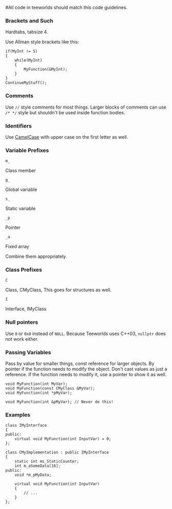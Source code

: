 #All code in teeworlds should match this code guidelines.


### Brackets and Such

Hardtabs, tabsize 4.

Use Allman style brackets like this:

```
if(MyInt != 5)
{
	while(MyInt)
	{
		MyFunction(&MyInt);
	}
}
ContinueMyStuff();
```

### Comments

Use `//` style comments for most things. Larger blocks of comments can use `/* */` style but shouldn't be used inside function bodies.

### Identifiers

Use [CamelCase](http://en.wikipedia.org/wiki/CamelCase) with upper case on the first letter as well.

### Variable Prefixes

`m_`

Class member

`g_`

Global variable

`s_`

Static variable

`_p`

Pointer

`_a`

Fixed array

Combine them appropriately.

### Class Prefixes

`C`

Class, CMyClass, This goes for structures as well.

`I`

Interface, IMyClass

### Null pointers

Use `0` or `0x0` instead of `NULL`. Because Teeworlds uses C++03, `nullptr` does not work either.

### Passing Variables

Pass by value for smaller things, const reference for larger objects. By pointer if the function needs to modify the object. Don't cast values as just a reference. If the function needs to modify it, use a pointer to show it as well.

```
void MyFunction(int MyVar);
void MyFunction(const CMyClass &MyVar);
void MyFunction(int *pMyVar);

void MyFunction(int &pMyVar); // Never do this!
```

### Examples

```
class IMyInterface
{
public:
	virtual void MyFunction(int InputVar) = 0;
};

class CMyImplementation : public IMyInterface
{
	static int ms_StaticCounter;
	int m_aSomeData[16];
public:
	void *m_pMyData;

	virtual void MyFunction(int InputVar)
	{
		// ...
	}
};
 ```

